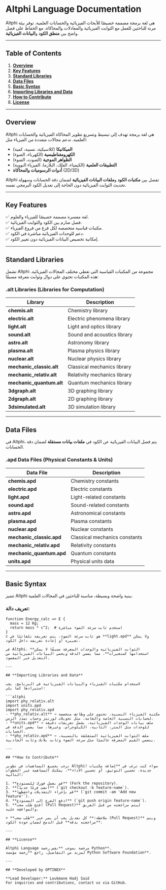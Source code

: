 # **Altphi Language Documentation**  

Altphi هي لغة برمجة مصممة خصيصًا للأبحاث الفيزيائية والحسابات العلمية. توفر بيئة مرنة للباحثين للعمل مع الثوابت الفيزيائية والمعادلات والمحاكاة، مع الحفاظ على فصل واضح بين **منطق الكود** و**البيانات الفيزيائية**.  

---

## **Table of Contents**  
1. [**Overview**](#overview)  
2. [**Key Features**](#key-features)  
3. [**Standard Libraries**](#standard-libraries)  
4. [**Data Files**](#data-files)  
5. [**Basic Syntax**](#basic-syntax)  
6. [**Importing Libraries and Data**](#importing-libraries-and-data)  
7. [**How to Contribute**](#how-to-contribute)  
8. [**License**](#license)  

---

## **Overview**  

Altphi هي لغة برمجة تهدف إلى تبسيط وتسريع تطوير المحاكاة الفيزيائية والحسابات العلمية. تدعم مجالات متعددة من الفيزياء مثل:  

- **الميكانيكا** (كلاسيكية، نسبية، كمية)  
- **الكهرومغناطيسية** (الكهرباء، الضوء)  
- **الظواهر الموجية** (الصوت، الضوء)  
- **التطبيقات العلمية** (الكيمياء، الفلك، البلازما، الفيزياء النووية)  
- **أدوات الرسوميات والمحاكاة** (2D/3D)  

Altphi تفصل بين **مكتبات الكود** و**ملفات البيانات الفيزيائية** لضمان دقة الحسابات وسهولة تحديث الثوابت الفيزيائية دون الحاجة إلى تعديل الكود البرمجي نفسه.  

---

## **Key Features**  
✅ لغة مفسرة مصممة خصيصًا للفيزياء والعلوم.  
✅ فصل صارم بين الكود والثوابت الفيزيائية.  
✅ مكتبات قياسية متخصصة لكل فرع من فروع الفيزياء.  
✅ دعم للوحدات الفيزيائية مباشرة في الكود.  
✅ إمكانية تخصيص البيانات الفيزيائية دون تغيير الكود.  

---

## **Standard Libraries**  

تشمل Altphi مجموعة من المكتبات القياسية التي تغطي مختلف المجالات الفيزيائية. هذه المكتبات تحتوي على دوال وثوابت معرفة مسبقًا:  

### **.alt Libraries (Libraries for Computation)**  

| Library               | Description                    |  
|----------------------|--------------------------------|  
| **chemis.alt**       | Chemistry library             |  
| **electric.alt**     | Electric phenomena library    |  
| **light.alt**        | Light and optics library      |  
| **sound.alt**        | Sound and acoustics library   |  
| **astro.alt**        | Astronomy library             |  
| **plasma.alt**       | Plasma physics library        |  
| **nuclear.alt**      | Nuclear physics library       |  
| **mechanic_classic.alt**  | Classical mechanics library  |  
| **mechanic_relativ.alt**  | Relativity mechanics library  |  
| **mechanic_quantum.alt**  | Quantum mechanics library  |  
| **3dgraph.alt**      | 3D graphing library           |  
| **2dgraph.alt**      | 2D graphing library           |  
| **3dsimulated.alt**  | 3D simulation library        |  

---

## **Data Files**  

في Altphi، يتم فصل البيانات الفيزيائية عن الكود في **ملفات بيانات مستقلة** لضمان دقة الحسابات.  

### **.apd Data Files (Physical Constants & Units)**  

| Data File              | Description                        |  
|----------------------|--------------------------------|  
| **chemis.apd**       | Chemistry constants            |  
| **electric.apd**     | Electric constants            |  
| **light.apd**        | Light-related constants       |  
| **sound.apd**        | Sound-related constants       |  
| **astro.apd**        | Astronomical constants       |  
| **plasma.apd**       | Plasma constants              |  
| **nuclear.apd**      | Nuclear constants             |  
| **mechanic_classic.apd** | Classical mechanics constants  |  
| **mechanic_relativ.apd** | Relativity constants         |  
| **mechanic_quantum.apd** | Quantum constants            |  
| **units.apd**        | Physical units data           |  

---

## **Basic Syntax**  

تتميز Altphi ببنية واضحة وبسيطة، مناسبة للباحثين في المجالات العلمية.  

### **تعريف دالة:**
```altphi
function Energy_calc => E {
  mass = 12 Kg;
  return mass * c^2;  # استخدم ثابت سرعة الضوء مباشرة
}
c هو ثابت سرعة الضوء، يتم تعريفه تلقائيًا في **light.apd** ولا يمكن تغييره أو إعادة تعريفه داخل الكود.  

في Altphi، **الثوابت الفيزيائية والوحدات المعرفة مسبقًا لا يمكن استخدامها كمتغيرات**، مما يضمن الدقة ويحمي البيانات الفيزيائية من التعديل غير المقصود.  

---

## **Importing Libraries and Data**  

لاستخدام مكتبات الفيزياء والبيانات الفيزيائية في البرنامج، يجب استيرادها كما يلي:  

```altphi
import phy_relativ.alt
import units.apd
import phy_relativ.apd
- **phy_relativ.alt** → مكتبة الفيزياء النسبية، تحتوي على وظائف متخصصة لحسابات النسبية الخاصة والعامة، مثل تحويلات لورنتز وحساب تمدد الزمن.  
- **units.apd** → ملف بيانات الوحدات الفيزيائية، يشمل تعريفات دقيقة للوحدات مثل المتر، الثانية، الكيلوجرام، وغيرها، مما يضمن الدقة في الحسابات.  
- **phy_relativ.apd** → ملف الثوابت الفيزيائية المتعلقة بالنسبية، يتضمن القيم المعرفة عالميًا مثل سرعة الضوء وثابت بلانك وثابت الجاذبية.  

---

## **How to Contribute**  

نرحب بجميع المساهمات في تطوير Altphi! سواء كنت ترغب في **إضافة مكتبات جديدة، تحسين التوثيق، أو تحسين الأداء**، يمكنك المساهمة عبر الخطوات التالية:  

1. **قم بعمل فورك للمستودع** (Fork the repository).  
2. **أنشئ فرعًا جديدًا** (`git checkout -b feature-name`).  
3. **قم بإجراء التعديلات واحفظها** (`git commit -am 'Add new feature'`).  
4. **ادفع الفرع إلى المستودع** (`git push origin feature-name`).  
5. **افتح طلب سحب (Pull Request)** ليتم مراجعته من قبل الفريق والموافقة عليه.  

> **ملاحظة:** كل تعديل يجب أن يمر عبر **طلب سحب (Pull Request)** ويتم **مراجعته بدقة** قبل الدمج لضمان جودة الكود.  

---

## **License**  

Altphi Language مرخصة بموجب **نفس رخصة Python**.  
لمزيد من التفاصيل، راجع **رخصة مؤسسة Python Software Foundation**.  

---

## **Developed by OPTINEX**  

**Lead Developer:** Loukmane Hadj Said  
For inquiries and contributions, contact us via GitHub.
